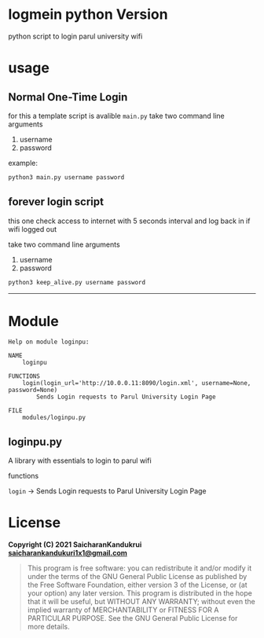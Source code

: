# logmein python Version

python script to login parul university wifi

# usage
## Normal One-Time Login
for this a template script is avalible `main.py`
take two command line arguments 
 1. username
 2. password

example:
```cmd
python3 main.py username password
```

## forever login script
this one check access to internet with 5 seconds interval and log back in if wifi logged out

take two command line arguments 
 1. username
 2. password

```cmd
python3 keep_alive.py username password
```
<hr>

# Module


```
Help on module loginpu:

NAME
    loginpu

FUNCTIONS
    login(login_url='http://10.0.0.11:8090/login.xml', username=None, password=None)
        Sends Login requests to Parul University Login Page

FILE
    modules/loginpu.py
```
## loginpu.py
A library with essentials to login to parul wifi

functions

`login` → Sends Login requests to Parul University Login Page


# License
**Copyright (C) 2021 SaicharanKandukrui <saicharankandukuri1x1@gmail.com>**
> This program is free software: you can redistribute it and/or modify it under the terms of the GNU General Public License as published by the Free Software Foundation, either version 3 of the License, or (at your option) any later version.
> This program is distributed in the hope that it will be useful, but WITHOUT ANY WARRANTY; without even the implied warranty of MERCHANTABILITY or FITNESS FOR A PARTICULAR PURPOSE. See the GNU General Public License for more details.